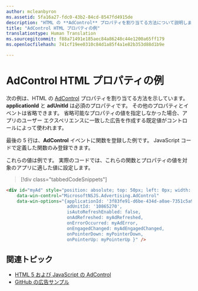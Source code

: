 ```yaml
---
author: mcleanbyron
ms.assetid: 5fa16a27-fdc0-43b2-84cd-8547fd4915de
description: "HTML の **AdControl** プロパティを割り当てる方法について説明します。"
title: "AdControl HTML プロパティの例"
translationtype: Human Translation
ms.sourcegitcommit: f88a71491e185aec84a86248c44e1200a65ff179
ms.openlocfilehash: 741cf19ee0310c84d1a85f4a1e82b353d88d1b9e

---
```


# <a name="adcontrol-html-properties-example"></a>AdControl HTML プロパティの例

次の例は、HTML の [AdControl](https://msdn.microsoft.com/library/windows/apps/microsoft.advertising.winrt.ui.adcontrol.aspx) プロパティを割り当てる方法を示しています。 **applicationId** と **adUnitId** は必須のプロパティです。 その他のプロパティとイベントは省略できます。 省略可能なプロパティの値を指定しなかった場合、アプリのユーザー エクスペリエンスに一致した広告を作成する既定値がコントロールによって使われます。

最後の 5 行は、**AdControl** イベントに関数を登録した例です。 JavaScript コードで定義した関数のみ登録できます。

これらの値は例です。 実際のコードでは、これらの関数とプロパティの値を対象のアプリに適した値に設定します。

> [!div class="tabbedCodeSnippets"]
``` html
<div id="myAd" style="position: absolute; top: 50px; left: 0px; width: 300px; height: 250px; z-index: 1"
    data-win-control="MicrosoftNSJS.Advertising.AdControl"
    data-win-options="{applicationId: '3f83fe91-d6be-434d-a0ae-7351c5a997f1',
                       adUnitId: '10865270',
                       isAutoRefreshEnabled: false,
                       onAdRefreshed: myAdRefreshed,
                       onErrorOccurred: myAdError,
                       onEngagedChanged: myAdEngagedChanged,
                       onPointerDown: myPointerDown,
                       onPointerUp: myPointerUp }" />
```

## <a name="related-topics"></a>関連トピック

* [HTML 5 および JavaScript の AdControl](adcontrol-in-html-5-and-javascript.md)
* [GitHub の広告サンプル](http://aka.ms/githubads)

 



<!--HONumber=Dec16_HO2-->


